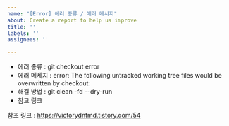 ```yaml
---
name: "[Error] 에러 종류 / 에러 메시지"
about: Create a report to help us improve
title: ''
labels: ''
assignees: ''

---
```


- 에러 종류 : git checkout error
- 에러 메세지 : error: The following untracked working tree files would be overwritten by checkout:
- 해결 방법 :  git clean -fd --dry-run
- 참고 링크

참조 링크 : https://victorydntmd.tistory.com/54
